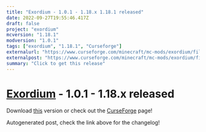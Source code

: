 ```yaml
---
title: "Exordium - 1.0.1 - 1.18.x 1.18.1 released"
date: 2022-09-27T19:55:46.417Z
draft: false
project: "exordium"
mcversion: "1.18.1"
modversion: "1.0.1"
tags: ["exordium", "1.18.1", "Curseforge"]
externalurl: "https://www.curseforge.com/minecraft/mc-mods/exordium/files/4009905"
externalpost: "https://www.curseforge.com/minecraft/mc-mods/exordium/files/4009905"
summary: "Click to get this release"
---
```

# [Exordium](/project/exordium) - 1.0.1 - 1.18.x released
Download [this](https://www.curseforge.com/minecraft/mc-mods/exordium/files/4009905) version or check out the [CurseForge](https://www.curseforge.com/minecraft/mc-mods/exordium) page!

Autogenerated post, check the link above for the changelog!
